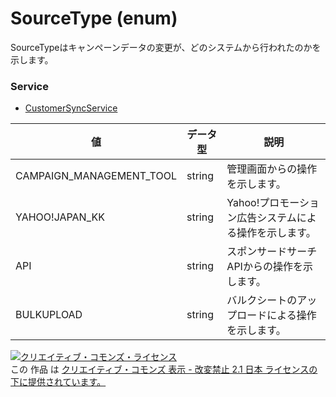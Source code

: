 # SourceType (enum)
SourceTypeはキャンペーンデータの変更が、どのシステムから行われたのかを示します。
### Service
+ [CustomerSyncService](../services/CustomerSyncService.md)

| 値 | データ型 | 説明 | 
|---|---|---|
| CAMPAIGN_MANAGEMENT_TOOL| string| 管理画面からの操作を示します。 |
| YAHOO!JAPAN_KK| string| Yahoo!プロモーション広告システムによる操作を示します。 |
| API| string| スポンサードサーチAPIからの操作を示します。 |
| BULKUPLOAD| string| バルクシートのアップロードによる操作を示します。 |
<a rel="license" href="http://creativecommons.org/licenses/by-nd/2.1/jp/"><img alt="クリエイティブ・コモンズ・ライセンス" style="border-width:0" src="https://i.creativecommons.org/l/by-nd/2.1/jp/88x31.png" /></a><br />この 作品 は <a rel="license" href="http://creativecommons.org/licenses/by-nd/2.1/jp/">クリエイティブ・コモンズ 表示 - 改変禁止 2.1 日本 ライセンスの下に提供されています。</a>
